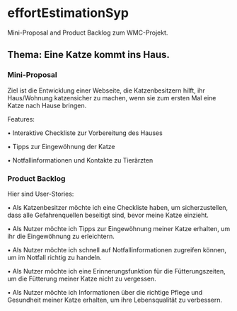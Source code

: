 # effortEstimationSyp
Mini-Proposal and Product Backlog zum WMC-Projekt.

<h2>Thema: Eine Katze kommt ins Haus.</h2>

<h3>Mini-Proposal</h3>
Ziel ist die Entwicklung einer Webseite, die Katzenbesitzern hilft, ihr Haus/Wohnung katzensicher zu machen, wenn sie zum ersten Mal eine Katze nach Hause bringen.

Features:

•	Interaktive Checkliste zur Vorbereitung des Hauses

•	Tipps zur Eingewöhnung der Katze

•	Notfallinformationen und Kontakte zu Tierärzten



<h3>Product Backlog</h3>

Hier sind User-Stories:

•	Als Katzenbesitzer möchte ich eine Checkliste haben, um sicherzustellen, dass alle Gefahrenquellen beseitigt sind, bevor meine Katze einzieht.

•	Als Nutzer möchte ich Tipps zur Eingewöhnung meiner Katze erhalten, um ihr die Eingewöhnung zu erleichtern.

•	Als Nutzer möchte ich schnell auf Notfallinformationen zugreifen können, um im Notfall richtig zu handeln.

•	Als Nutzer möchte ich eine Erinnerungsfunktion für die Fütterungszeiten, um die Fütterung meiner Katze nicht zu vergessen.

•	Als Nutzer möchte ich Informationen über die richtige Pflege und Gesundheit meiner Katze erhalten, um ihre Lebensqualität zu verbessern.



